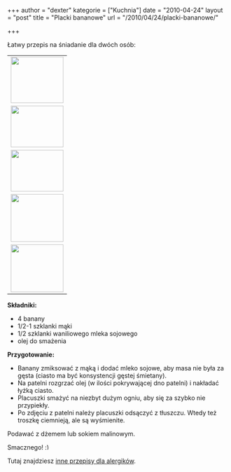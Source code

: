 +++
author = "dexter"
kategorie = ["Kuchnia"]
date = "2010-04-24"
layout = "post"
title = "Placki bananowe"
url = "/2010/04/24/placki-bananowe/"

+++

Łatwy przepis na śniadanie dla dwóch osób:

<!--more-->

<table class="alignright">
  <tr>
    <td>
      <a href="http://blog.atopowe.pl/wp-content/uploads/2010/04/SDC11797.jpg"><img src="http://blog.atopowe.pl/wp-content/uploads/2010/04/SDC11797-1.jpg" alt=""  width="120" height="106" class="alignright size-full wp-image-695" /></a>
    </td>
  </tr>
  
  <tr>
    <td>
      <a href="http://blog.atopowe.pl/wp-content/uploads/2010/04/SDC11799.jpg"><img src="http://blog.atopowe.pl/wp-content/uploads/2010/04/SDC11799-1.jpg" alt=""  width="120" height="95" class="alignright size-full wp-image-700" /></a>
    </td>
  </tr>
  
  <tr>
    <td>
      <a href="http://blog.atopowe.pl/wp-content/uploads/2010/04/SDC11796.jpg"><img src="http://blog.atopowe.pl/wp-content/uploads/2010/04/SDC11796.jpg" alt=""  width="120" height="95" class="alignright size-full wp-image-693" /></a>
    </td>
  </tr>
  
  <tr>
    <td>
      <a href="http://blog.atopowe.pl/wp-content/uploads/2010/04/SDC11798.jpg"><img src="http://blog.atopowe.pl/wp-content/uploads/2010/04/SDC11798-1.jpg" alt=""  width="120" height="109" class="alignright size-full wp-image-698" /></a>
    </td>
  </tr>
  
  <tr>
    <td>
      <a href="http://blog.atopowe.pl/wp-content/uploads/2010/04/SDC11801.jpg"><img src="http://blog.atopowe.pl/wp-content/uploads/2010/04/SDC11801-1.jpg" alt=""  width="120" height="109" class="alignright size-full wp-image-698" /></a>
    </td>
  </tr>
</table>

**Składniki:**

  * 4 banany
  * 1/2-1 szklanki mąki 
  * 1/2 szklanki waniliowego mleka sojowego
  * olej do smażenia

**Przygotowanie:** 

  * Banany zmiksować z mąką i dodać mleko sojowe, aby masa nie była za gęsta (ciasto ma być konsystencji gęstej śmietany). 
  * Na patelni rozgrzać olej (w ilości pokrywającej dno patelni) i nakładać łyżką ciasto. 
  * Placuszki smażyć na niezbyt dużym ogniu, aby się za szybko nie przypiekły. 
  * Po zdjęciu z patelni należy placuszki odsączyć z tłuszczu. Wtedy też troszkę ciemnieją, ale są wyśmienite. 

Podawać z dżemem lub sokiem malinowym. 

Smacznego! <img src="http://blog.atopowe.pl/wp-includes/images/smilies/simple-smile.png" alt=":)" class="wp-smiley" style="height: 1em; max-height: 1em;" />

Tutaj znajdziesz [inne przepisy dla alergików][1].

 [1]: http://www.atopowe-zapalenie.pl/atopedia/Kategoria:Przepisy
